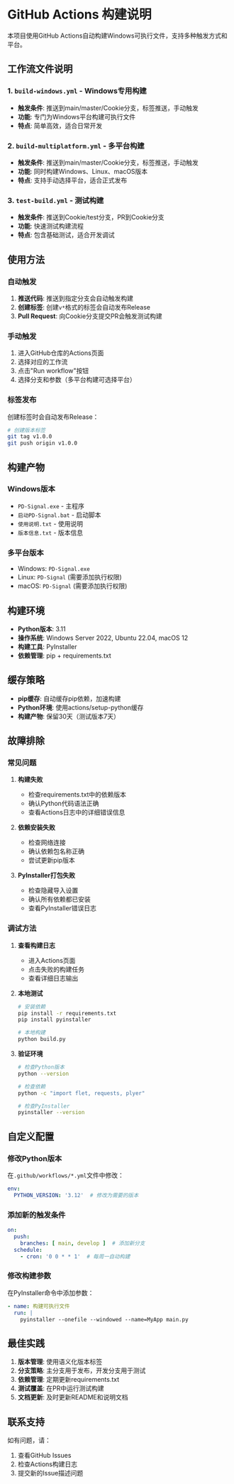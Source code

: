 # GitHub Actions 构建说明

本项目使用GitHub Actions自动构建Windows可执行文件，支持多种触发方式和平台。

## 工作流文件说明

### 1. `build-windows.yml` - Windows专用构建
- **触发条件**: 推送到main/master/Cookie分支，标签推送，手动触发
- **功能**: 专门为Windows平台构建可执行文件
- **特点**: 简单高效，适合日常开发

### 2. `build-multiplatform.yml` - 多平台构建
- **触发条件**: 推送到main/master/Cookie分支，标签推送，手动触发
- **功能**: 同时构建Windows、Linux、macOS版本
- **特点**: 支持手动选择平台，适合正式发布

### 3. `test-build.yml` - 测试构建
- **触发条件**: 推送到Cookie/test分支，PR到Cookie分支
- **功能**: 快速测试构建流程
- **特点**: 包含基础测试，适合开发调试

## 使用方法

### 自动触发
1. **推送代码**: 推送到指定分支会自动触发构建
2. **创建标签**: 创建`v*`格式的标签会自动发布Release
3. **Pull Request**: 向Cookie分支提交PR会触发测试构建

### 手动触发
1. 进入GitHub仓库的Actions页面
2. 选择对应的工作流
3. 点击"Run workflow"按钮
4. 选择分支和参数（多平台构建可选择平台）

### 标签发布
创建标签时会自动发布Release：
```bash
# 创建版本标签
git tag v1.0.0
git push origin v1.0.0
```

## 构建产物

### Windows版本
- `PD-Signal.exe` - 主程序
- `启动PD-Signal.bat` - 启动脚本
- `使用说明.txt` - 使用说明
- `版本信息.txt` - 版本信息

### 多平台版本
- Windows: `PD-Signal.exe`
- Linux: `PD-Signal` (需要添加执行权限)
- macOS: `PD-Signal` (需要添加执行权限)

## 构建环境

- **Python版本**: 3.11
- **操作系统**: Windows Server 2022, Ubuntu 22.04, macOS 12
- **构建工具**: PyInstaller
- **依赖管理**: pip + requirements.txt

## 缓存策略

- **pip缓存**: 自动缓存pip依赖，加速构建
- **Python环境**: 使用actions/setup-python缓存
- **构建产物**: 保留30天（测试版本7天）

## 故障排除

### 常见问题

1. **构建失败**
   - 检查requirements.txt中的依赖版本
   - 确认Python代码语法正确
   - 查看Actions日志中的详细错误信息

2. **依赖安装失败**
   - 检查网络连接
   - 确认依赖包名称正确
   - 尝试更新pip版本

3. **PyInstaller打包失败**
   - 检查隐藏导入设置
   - 确认所有依赖都已安装
   - 查看PyInstaller错误日志

### 调试方法

1. **查看构建日志**
   - 进入Actions页面
   - 点击失败的构建任务
   - 查看详细日志输出

2. **本地测试**
   ```bash
   # 安装依赖
   pip install -r requirements.txt
   pip install pyinstaller
   
   # 本地构建
   python build.py
   ```

3. **验证环境**
   ```bash
   # 检查Python版本
   python --version
   
   # 检查依赖
   python -c "import flet, requests, plyer"
   
   # 检查PyInstaller
   pyinstaller --version
   ```

## 自定义配置

### 修改Python版本
在`.github/workflows/*.yml`文件中修改：
```yaml
env:
  PYTHON_VERSION: '3.12'  # 修改为需要的版本
```

### 添加新的触发条件
```yaml
on:
  push:
    branches: [ main, develop ]  # 添加新分支
  schedule:
    - cron: '0 0 * * 1'  # 每周一自动构建
```

### 修改构建参数
在PyInstaller命令中添加参数：
```yaml
- name: 构建可执行文件
  run: |
    pyinstaller --onefile --windowed --name=MyApp main.py
```

## 最佳实践

1. **版本管理**: 使用语义化版本标签
2. **分支策略**: 主分支用于发布，开发分支用于测试
3. **依赖管理**: 定期更新requirements.txt
4. **测试覆盖**: 在PR中运行测试构建
5. **文档更新**: 及时更新README和说明文档

## 联系支持

如有问题，请：
1. 查看GitHub Issues
2. 检查Actions构建日志
3. 提交新的Issue描述问题
